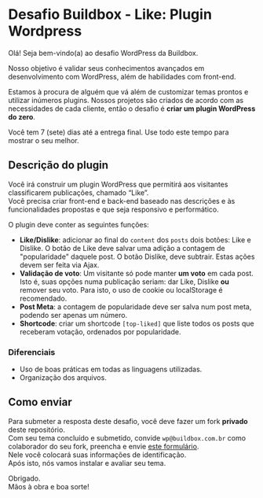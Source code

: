 # Desafio Buildbox - Like: Plugin Wordpress

Olá! Seja bem-vindo(a) ao desafio WordPress da Buildbox.

Nosso objetivo é validar seus conhecimentos avançados em desenvolvimento com WordPress, além de habilidades com front-end.

Estamos à procura de alguém que vá além de customizar temas prontos e utilizar inúmeros plugins. Nossos projetos são criados de acordo com as necessidades de cada cliente, então o desafio é **criar um plugin WordPress do zero**.

Você tem 7 (sete) dias até a entrega final. Use todo este tempo para mostrar o seu melhor.

## Descrição do plugin

Você irá construir um plugin WordPress que permitirá aos visitantes classificarem publicações, chamado “Like”.  
Você precisa criar front-end e back-end baseado nas descrições e às funcionalidades propostas e que seja responsivo e performático.

O plugin deve conter as seguintes funções:

-  **Like/Dislike**: adicionar ao final do `content` dos `posts` dois botões: Like e Dislike. O botão de Like deve salvar uma adição a contagem de "popularidade" daquele post. O botão Dislike, deve subtrair. Estas ações devem ser feita via Ajax.
-  **Validação de voto**: Um visitante só pode manter **um voto** em cada post. Isto é, suas opções numa publicação seriam: dar Like, Dislike **ou** remover seu voto. Para isto, o uso de cookie ou localStorage é recomendado.
-  **Post Meta**: a contagem de popularidade deve ser salva num post meta, podendo ser apenas um número.
-  **Shortcode**: criar um shortcode `[top-liked]` que liste todos os posts que receberam votação, ordenados por popularidade.

### Diferenciais

-  Uso de boas práticas em todas as linguagens utilizadas.
-  Organização dos arquivos.

## Como enviar

Para submeter a resposta deste desafio, você deve fazer um fork **privado** deste repositório.  
Com seu tema concluído e submetido, convide `wp@buildbox.com.br` como colaborador do seu fork, preencha e envie [este formulário](https://forms.clickup.com/f/xf5uw-4783/9X2E01YKFQB8UXNM03).  
Nele você colocará suas informações de identificação.  
Após isto, nós vamos instalar e avaliar seu tema.

Obrigado.  
Mãos à obra e boa sorte!
